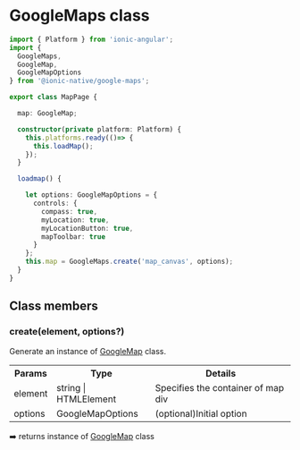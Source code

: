 # GoogleMaps class

```typescript
import { Platform } from 'ionic-angular';
import {
  GoogleMaps,
  GoogleMap,
  GoogleMapOptions
} from '@ionic-native/google-maps';

export class MapPage {

  map: GoogleMap;

  constructor(private platform: Platform) {
    this.platforms.ready(()=> {
      this.loadMap();
    });
  }

  loadmap() {

    let options: GoogleMapOptions = {
      controls: {
        compass: true,
        myLocation: true,
        myLocationButton: true,
        mapToolbar: true
      }
    };
    this.map = GoogleMaps.create('map_canvas', options);
  }
}
```


## Class members

### create(element, options?)

Generate an instance of [GoogleMap](../googlemap/README.md) class.

<table>
<tr>
  <th>Params</th>
  <th>Type</th>
  <th>Details</th>
</tr>
<tr>
  <td>element</td>
  <td>string | HTMLElement</td>
  <td>Specifies the container of map div</td>
</tr>
<tr>
  <td>options</td>
  <td>GoogleMapOptions</td>
  <td>(optional)Initial option</td>
</tr>
</table>

:arrow_right: returns instance of [GoogleMap](../googlemap/README.md) class
